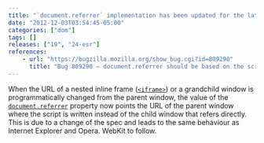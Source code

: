 ```yaml
---
title: "`document.referrer` implementation has been updated for the latest spec"
date: "2012-12-03T03:54:45-05:00"
categories: ["dom"]
tags: []
releases: ["19", "24-esr"]
references:
    - url: "https://bugzilla.mozilla.org/show_bug.cgi?id=809290"
      title: "Bug 809290 – document.referrer should be based on the script entry point"
---
```

When the URL of a nested inline frame ([`<iframe>`](https://developer.mozilla.org/docs/Web/HTML/Element/iframe)) or a grandchild window is programmatically changed from the parent window, the value of the [`document.referrer`](https://developer.mozilla.org/docs/Web/API/document.referrer) property now points the URL of the parent window where the script is written instead of the child window that refers directly. This is due to a change of the spec and leads to the same behaviour as Internet Explorer and Opera. WebKit to follow.

